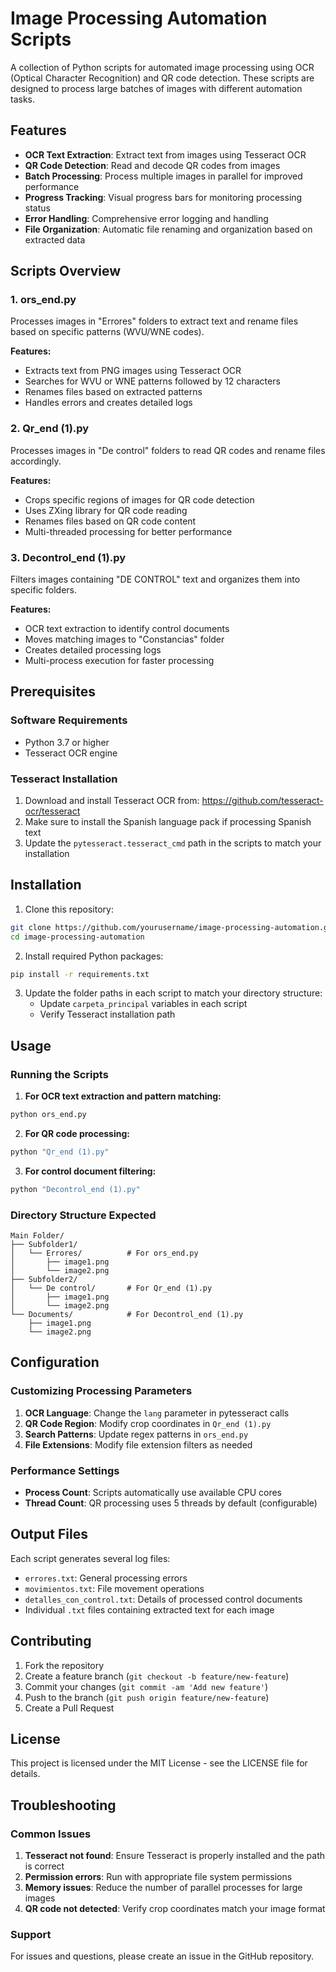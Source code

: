 # Image Processing Automation Scripts

A collection of Python scripts for automated image processing using OCR (Optical Character Recognition) and QR code detection. These scripts are designed to process large batches of images with different automation tasks.

## Features

- **OCR Text Extraction**: Extract text from images using Tesseract OCR
- **QR Code Detection**: Read and decode QR codes from images
- **Batch Processing**: Process multiple images in parallel for improved performance
- **Progress Tracking**: Visual progress bars for monitoring processing status
- **Error Handling**: Comprehensive error logging and handling
- **File Organization**: Automatic file renaming and organization based on extracted data

## Scripts Overview

### 1. ors_end.py
Processes images in "Errores" folders to extract text and rename files based on specific patterns (WVU/WNE codes).

**Features:**
- Extracts text from PNG images using Tesseract OCR
- Searches for WVU or WNE patterns followed by 12 characters
- Renames files based on extracted patterns
- Handles errors and creates detailed logs

### 2. Qr_end (1).py
Processes images in "De control" folders to read QR codes and rename files accordingly.

**Features:**
- Crops specific regions of images for QR code detection
- Uses ZXing library for QR code reading
- Renames files based on QR code content
- Multi-threaded processing for better performance

### 3. Decontrol_end (1).py
Filters images containing "DE CONTROL" text and organizes them into specific folders.

**Features:**
- OCR text extraction to identify control documents
- Moves matching images to "Constancias" folder
- Creates detailed processing logs
- Multi-process execution for faster processing

## Prerequisites

### Software Requirements
- Python 3.7 or higher
- Tesseract OCR engine

### Tesseract Installation
1. Download and install Tesseract OCR from: https://github.com/tesseract-ocr/tesseract
2. Make sure to install the Spanish language pack if processing Spanish text
3. Update the `pytesseract.tesseract_cmd` path in the scripts to match your installation

## Installation

1. Clone this repository:
```bash
git clone https://github.com/yourusername/image-processing-automation.git
cd image-processing-automation
```

2. Install required Python packages:
```bash
pip install -r requirements.txt
```

3. Update the folder paths in each script to match your directory structure:
   - Update `carpeta_principal` variables in each script
   - Verify Tesseract installation path

## Usage

### Running the Scripts

1. **For OCR text extraction and pattern matching:**
```bash
python ors_end.py
```

2. **For QR code processing:**
```bash
python "Qr_end (1).py"
```

3. **For control document filtering:**
```bash
python "Decontrol_end (1).py"
```

### Directory Structure Expected

```
Main Folder/
├── Subfolder1/
│   └── Errores/          # For ors_end.py
│       ├── image1.png
│       └── image2.png
├── Subfolder2/
│   └── De control/       # For Qr_end (1).py
│       ├── image1.png
│       └── image2.png
└── Documents/            # For Decontrol_end (1).py
    ├── image1.png
    └── image2.png
```

## Configuration

### Customizing Processing Parameters

1. **OCR Language**: Change the `lang` parameter in pytesseract calls
2. **QR Code Region**: Modify crop coordinates in `Qr_end (1).py`
3. **Search Patterns**: Update regex patterns in `ors_end.py`
4. **File Extensions**: Modify file extension filters as needed

### Performance Settings

- **Process Count**: Scripts automatically use available CPU cores
- **Thread Count**: QR processing uses 5 threads by default (configurable)

## Output Files

Each script generates several log files:
- `errores.txt`: General processing errors
- `movimientos.txt`: File movement operations
- `detalles_con_control.txt`: Details of processed control documents
- Individual `.txt` files containing extracted text for each image

## Contributing

1. Fork the repository
2. Create a feature branch (`git checkout -b feature/new-feature`)
3. Commit your changes (`git commit -am 'Add new feature'`)
4. Push to the branch (`git push origin feature/new-feature`)
5. Create a Pull Request

## License

This project is licensed under the MIT License - see the LICENSE file for details.

## Troubleshooting

### Common Issues

1. **Tesseract not found**: Ensure Tesseract is properly installed and the path is correct
2. **Permission errors**: Run with appropriate file system permissions
3. **Memory issues**: Reduce the number of parallel processes for large images
4. **QR code not detected**: Verify crop coordinates match your image format

### Support

For issues and questions, please create an issue in the GitHub repository.